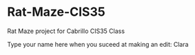 # Rat-Maze-CIS35
Rat Maze project for Cabrillo CIS35 Class

Type your name here when you suceed at making an edit:
Clara
